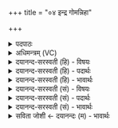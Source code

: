 +++
title = "०४ इन्द्र गोमन्निहा"

+++
<details><summary>पदपाठः</summary>

इन्द्र॑। गोम॒न्निति॒ गोऽम॑न्। इ॒ह। आ। या॒हि॒। पिब॑। सोम॑म्। श॒त॒क्र॒तो॒ इति॑ शतऽक्रतो। वि॒द्यद्भि॒रिति॒ वि॒द्यत्ऽभिः॑। ग्राव॑भि॒रिति॒ ग्राव॑ऽभिः। सु॒तम्। उ॒प॒या॒मगृ॑हीत इत्यु॑पया॒मऽगृ॑हीतः। अ॒सि॒। इन्द्रा॑य। त्वा॒। गोम॑त॒ इति॒ गोऽम॑ते। ए॒षः। ते॒। योनिः॑। इन्द्रा॑य। त्वा॒। गोम॑त इति॒ गोऽम॑ते। ४।
</details>

<details><summary>अधिमन्त्रम् (VC)</summary>

- इन्द्रो देवता
- रम्याक्षी ऋषिः
- स्वराड्जगती
- निषादः
</details>

<details><summary>दयानन्द-सरस्वती (हि) - विषयः</summary>

फिर मनुष्य क्या करें, इस विषय को अगले मन्त्र में कहा है ॥
</details>

<details><summary>दयानन्द-सरस्वती (हि) - पदार्थः</summary>

पदार्थान्वयभाषाः -  हे (शतक्रतो) जिस की सैकड़ों प्रकार की बुद्धि और (गोमन्) प्रशंसित वाणी है सो ऐसे हे (इन्द्र) विद्वन् पुरुष ! आप (आ, याहि) आइये (इह) इस संसार में (विद्यद्भिः) विद्यमान (ग्रावभिः) मेघों से (सुतम्) उत्पन्न हुए (सोमम्) सोमवल्ली आदि ओषधियों के रस को (पिब) पियो, जिससे आप (उपयामगृहीतः) यम-नियमों से इन्द्रियों को ग्रहण किये अर्थात् इन्द्रियों को जीते हुए (असि) हो, इसलिए (गोमते) प्रशस्त पृथिवी के राज्य से युक्त पुरुष के लिये और (इन्द्राय) उत्तम ऐश्वर्य के लिये (त्वा) आप को और जिन (ते) आप का (एषः) यह (योनिः) निमित्त है उस (गोमते) प्रशंसित वाणी और (इन्द्राय) प्रशंसित ऐश्वर्य से युक्त पुरुष के लिये (त्वा) आप का हम लोग सत्कार करते हैं ॥४ ॥
</details>

<details><summary>दयानन्द-सरस्वती (हि) - भावार्थः</summary>

भावार्थभाषाः -  जो वैद्यकशास्त्र विद्या से सिद्ध और मेघों से उत्पन्न हुई औषधियों का सेवन और योगाभ्यास करते हैं, वे सुख तथा ऐश्वर्य्ययुक्त होते हैं ॥४ ॥
</details>

<details><summary>दयानन्द-सरस्वती (सं) - विषयः</summary>

पुनर्मनुष्याः किं कुर्युरित्याह ॥
</details>

<details><summary>दयानन्द-सरस्वती (सं) - पदार्थः</summary>

पदार्थान्वयभाषाः -  हे शतक्रतो गोमन्निन्द्र त्वमिहा याहि विद्यद्भिर्ग्रावभिः सुतं सोमं पिब यतस्त्वमुपयामगृहीतोऽसि तस्माद् गोमत इन्द्राय त्वा यस्यैष ते योनिरस्ति तस्मै गोमत इन्द्राय त्वां च वयं सत्कुर्मः ॥४ ॥
</details>

<details><summary>दयानन्द-सरस्वती (सं) - भावार्थः</summary>

भावार्थभाषाः -  ये वैद्यकशास्त्रविद्यासिद्धानि मेघेनोत्पन्नान्यौषधानि सेवन्ते योगं चाभ्यस्यन्ति ते सुखैश्वर्ययुक्ता जायन्ते ॥४ ॥
</details>

<details><summary>सविता जोशी ← दयानन्दः (म) - भावार्थः</summary>

भावार्थभाषाः -  जे वैद्यकशास्त्रानुसार व पावसाच्या पाण्यापासून उत्पन्न झालेल्या वृक्षौषधींचे सेवन करून योगाभ्यास करतात ते सुखी व ऐश्वर्ययुक्त बनतात.
</details>